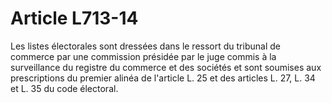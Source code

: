 # Article L713-14

Les listes électorales sont dressées dans le ressort du tribunal de commerce par une commission présidée par le juge commis à la surveillance du registre du commerce et des sociétés et sont soumises aux prescriptions du premier alinéa de l'article L. 25 et des articles L. 27, L. 34 et L. 35 du code électoral.